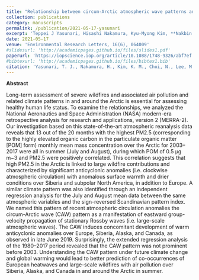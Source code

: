 ```yaml
---
title: "Relationship between circum-Arctic atmospheric wave patterns and large-scale wildfires in boreal summer"
collection: publications
category: manuscripts
permalink: /publication/2021-05-17-yasunari
excerpt: 'Teppei J Yasunari, Hisashi Nakamura, Kyu-Myong Kim, **Nakbin Choi**, Myong-In Lee, Yoshihiro Tachibana and Arlindo M da Silva'
date: 2021-05-17
venue: 'Environmental Research Letters, 16(6), 064009'
#slidesurl: 'http://academicpages.github.io/files/slides1.pdf'
paperurl: 'https://iopscience.iop.org/article/10.1088/1748-9326/abf7ef'
#bibtexurl: 'http://academicpages.github.io/files/bibtex1.bib'
citation: 'Yasunari, T. J., Nakamura, H., Kim, K. M., Choi, N., Lee, M. I., Tachibana, Y., & da Silva, A. M. (2021). Relationship between circum-Arctic atmospheric wave patterns and large-scale wildfires in boreal summer. Environmental Research Letters, 16(6), 064009.'
---
```

**Abstract**

Long-term assessment of severe wildfires and associated air pollution and related climate patterns in and around the Arctic is essential for assessing healthy human life status. To examine the relationships, we analyzed the National Aeronautics and Space Administration (NASA) modern-era retrospective analysis for research and applications, version 2 (MERRA-2). Our investigation based on this state-of-the-art atmospheric reanalysis data reveals that 13 out of the 20 months with the highest PM2.5 (corresponding to the highly elevated organic carbon in the particulate organic matter [POM] form) monthly mean mass concentration over the Arctic for 2003–2017 were all in summer (July and August), during which POM of 0.5 μg m−3 and PM2.5 were positively correlated. This correlation suggests that high PM2.5 in the Arctic is linked to large wildfire contributions and characterized by significant anticyclonic anomalies (i.e. clockwise atmospheric circulation) with anomalous surface warmth and drier conditions over Siberia and subpolar North America, in addition to Europe. A similar climate pattern was also identified through an independent regression analysis for the July and August mean data between the same atmospheric variables and the sign-reversed Scandinavian pattern index. We named this pattern of recent atmospheric circulation anomalies the circum-Arctic wave (CAW) pattern as a manifestation of eastward group-velocity propagation of stationary Rossby waves (i.e. large-scale atmospheric waves). The CAW induces concomitant development of warm anticyclonic anomalies over Europe, Siberia, Alaska, and Canada, as observed in late June 2019. Surprisingly, the extended regression analysis of the 1980–2017 period revealed that the CAW pattern was not prominent before 2003. Understanding the CAW pattern under future climate change and global warming would lead to better prediction of co-occurrences of European heatwaves and large-scale wildfires with air pollution over Siberia, Alaska, and Canada in and around the Arctic in summer.
